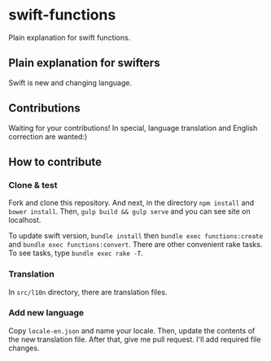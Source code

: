 # swift-functions
Plain explanation for swift functions.

## Plain explanation for swifters

Swift is new and changing language. 

## Contributions

Waiting for your contributions! In special, language translation and English correction are wanted:)

## How to contribute

### Clone & test
Fork and clone this repository. And next, in the directory `npm install` and `bower install`. Then, `gulp build && gulp serve` and you can see site on localhost.

To update swift version, `bundle install` then `bundle exec functions:create` and `bundle exec functions:convert`. There are other convenient rake tasks. To see tasks, type `bundle exec rake -T`.

### Translation

In `src/l10n` directory, there are translation files.

### Add new language

Copy `locale-en.json` and name your locale. Then, update the contents of the new translation file. After that, give me pull request. I'll add required file changes.
